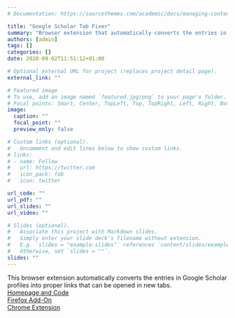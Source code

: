 ```yaml
---
# Documentation: https://sourcethemes.com/academic/docs/managing-content/

title: "Google Scholar Tab Fixer"
summary: "Browser extension that automatically converts the entries in Google Scholar profiles into proper links that can be opened in new tabs."
authors: [admin]
tags: []
categories: []
date: 2020-09-02T11:51:12+01:00

# Optional external URL for project (replaces project detail page).
external_link: ""

# Featured image
# To use, add an image named `featured.jpg/png` to your page's folder.
# Focal points: Smart, Center, TopLeft, Top, TopRight, Left, Right, BottomLeft, Bottom, BottomRight.
image:
  caption: ""
  focal_point: ""
  preview_only: false

# Custom links (optional).
#   Uncomment and edit lines below to show custom links.
# links:
# - name: Follow
#   url: https://twitter.com
#   icon_pack: fab
#   icon: twitter

url_code: ""
url_pdf: ""
url_slides: ""
url_video: ""

# Slides (optional).
#   Associate this project with Markdown slides.
#   Simply enter your slide deck's filename without extension.
#   E.g. `slides = "example-slides"` references `content/slides/example-slides.md`.
#   Otherwise, set `slides = ""`.
slides: ""
---
```


This browser extension automatically converts the entries in Google Scholar profiles into proper links that can be opened in new tabs.  
[Homepage and Code](https://github.com/rdroste/gScholarTabs)  
[Firefox Add-On](https://addons.mozilla.org/en-US/firefox/addon/google-scholar-tab-fixer/)  
[Chrome Extension](https://chrome.google.com/webstore/detail/google-scholar-tab-fixer/mgnbicheoadimihjpbhdoalhandaojod/related)  
